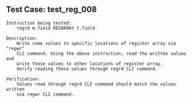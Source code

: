 
Test Case: test_reg_008
-----------------------

    Instruction being tested:
        regrd m.field REGARRAY t.field

    Description:
        Write some values to specific locations of register array via "regwr"
        CLI command. Using the above instruction, read the written values and
        write those values to other locations of register array.
        Verify reading these values through regrd CLI command.

    Verification:
        Values read through regrd CLI command should match the values written
        via regwr CLI command.
